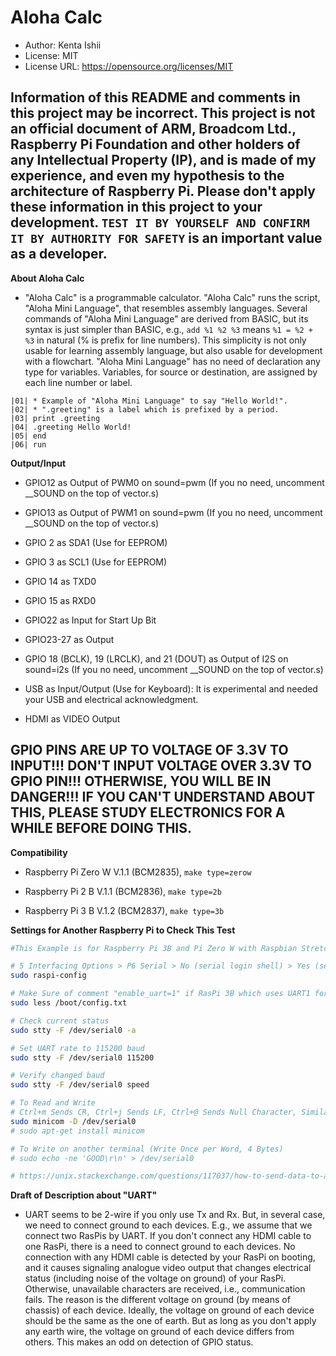 # Aloha Calc

* Author: Kenta Ishii
* License: MIT
* License URL: https://opensource.org/licenses/MIT

## Information of this README and comments in this project may be incorrect. This project is not an official document of ARM, Broadcom Ltd., Raspberry Pi Foundation and other holders of any Intellectual Property (IP), and is made of my experience, and even my hypothesis to the architecture of Raspberry Pi. Please don't apply these information in this project to your development. `TEST IT BY YOURSELF AND CONFIRM IT BY AUTHORITY FOR SAFETY` is an important value as a developer.

**About Aloha Calc**

* "Aloha Calc" is a programmable calculator. "Aloha Calc" runs the script, "Aloha Mini Language", that resembles assembly languages. Several commands of "Aloha Mini Language" are derived from BASIC, but its syntax is just simpler than BASIC, e.g., `add %1 %2 %3` means `%1 = %2 + %3` in natural (% is prefix for line numbers). This simplicity is not only usable for learning assembly language, but also usable for development with a flowchart. "Aloha Mini Language" has no need of declaration any type for variables. Variables, for source or destination, are assigned by each line number or label.

```
|01| * Example of "Aloha Mini Language" to say "Hello World!".
|02| * ".greeting" is a label which is prefixed by a period.
|03| print .greeting
|04| .greeting Hello World!
|05| end
|06| run
```

**Output/Input**

* GPIO12 as Output of PWM0 on sound=pwm (If you no need, uncomment __SOUND on the top of vector.s)

* GPIO13 as Output of PWM1 on sound=pwm (If you no need, uncomment __SOUND on the top of vector.s)

* GPIO 2 as SDA1 (Use for EEPROM)

* GPIO 3 as SCL1 (Use for EEPROM)

* GPIO 14 as TXD0

* GPIO 15 as RXD0

* GPIO22 as Input for Start Up Bit

* GPIO23-27 as Output

* GPIO 18 (BCLK), 19 (LRCLK), and 21 (DOUT) as Output of I2S on sound=i2s (If you no need, uncomment __SOUND on the top of vector.s)

* USB as Input/Output (Use for Keyboard): It is experimental and needed your USB and electrical acknowledgment.

* HDMI as VIDEO Output

## GPIO PINS ARE UP TO VOLTAGE OF 3.3V TO INPUT!!! DON'T INPUT VOLTAGE OVER 3.3V TO GPIO PIN!!! OTHERWISE, YOU WILL BE IN DANGER!!! IF YOU CAN'T UNDERSTAND ABOUT THIS, PLEASE STUDY ELECTRONICS FOR A WHILE BEFORE DOING THIS.

**Compatibility**

* Raspberry Pi Zero W V.1.1 (BCM2835), `make type=zerow`

* Raspberry Pi 2 B V.1.1 (BCM2836), `make type=2b`

* Raspberry Pi 3 B V.1.2 (BCM2837), `make type=3b`

**Settings for Another Raspberry Pi to Check This Test**

```bash
#This Example is for Raspberry Pi 3B and Pi Zero W with Raspbian Stretch 

# 5 Interfacing Options > P6 Serial > No (serial login shell) > Yes (serial interface) > OK > Finish (Reboot)
sudo raspi-config

# Make Sure of comment "enable_uart=1" if RasPi 3B which uses UART1 for the interface
sudo less /boot/config.txt

# Check current status
sudo stty -F /dev/serial0 -a

# Set UART rate to 115200 baud
sudo stty -F /dev/serial0 115200

# Verify changed baud
sudo stty -F /dev/serial0 speed

# To Read and Write
# Ctrl+m Sends CR, Ctrl+j Sends LF, Ctrl+@ Sends Null Character, Similar to Macros of TeraTerm
sudo minicom -D /dev/serial0
# sudo apt-get install minicom

# To Write on another terminal (Write Once per Word, 4 Bytes)
# sudo echo -ne 'GOOD\r\n' > /dev/serial0

# https://unix.stackexchange.com/questions/117037/how-to-send-data-to-a-serial-port-and-see-any-answer
```

**Draft of Description about "UART"**

* UART seems to be 2-wire if you only use Tx and Rx. But, in several case, we need to connect ground to each devices. E.g., we assume that we connect two RasPis by UART. If you don't connect any HDMI cable to one RasPi, there is a need to connect ground to each devices. No connection with any HDMI cable is detected by your RasPi on booting, and it causes signaling analogue video output that changes electrical status (including noise of the voltage on ground) of your RasPi. Otherwise, unavailable characters are received, i.e., communication fails. The reason is the different voltage on ground (by means of chassis) of each device. Ideally, the voltage on ground of each device should be the same as the one of earth. But as long as you don't apply any earth wire, the voltage on ground of each device differs from others. This makes an odd on detection of GPIO status.
